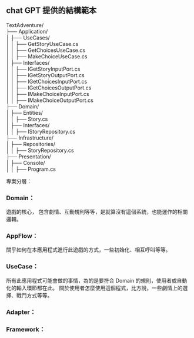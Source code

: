 ## chat GPT 提供的結構範本
TextAdventure/  
  ├── Application/  
  │   ├── UseCases/  
  │   │   ├── GetStoryUseCase.cs  
  │   │   ├── GetChoicesUseCase.cs  
  │   │   ├── MakeChoiceUseCase.cs  
  │   ├── Interfaces/  
  │   │   ├── IGetStoryInputPort.cs  
  │   │   ├── IGetStoryOutputPort.cs  
  │   │   ├── IGetChoicesInputPort.cs  
  │   │   ├── IGetChoicesOutputPort.cs  
  │   │   ├── IMakeChoiceInputPort.cs  
  │   │   ├── IMakeChoiceOutputPort.cs  
  ├── Domain/  
  │   ├── Entities/  
  │   │   ├── Story.cs  
  │   ├── Interfaces/  
  │   │   ├── IStoryRepository.cs  
  ├── Infrastructure/  
  │   ├── Repositories/  
  │   │   ├── StoryRepository.cs  
  ├── Presentation/  
  │   ├── Console/  
  │   │   ├── Program.cs

專案分層：  
### Domain：  
遊戲的核心，  包含劇情、互動規則等等，是就算沒有這個系統，也能運作的相關邏輯。  
### AppFlow：
關乎如何在本應用程式進行此遊戲的方式，一些初始化、相互呼叫等等。
### UseCase：
所有此應用程式可能會做的事情，為的是要符合 Domain 的規則，使用者或自動化的輸入環節都在此。
關於使用者怎麼使用這個程式，比方說，一些劇情上的選擇、戰鬥方式等等。
### Adapter：
### Framework：